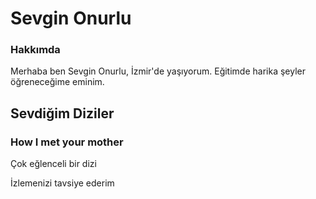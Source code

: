 <h1>Sevgin Onurlu</h1>

<!-- acıklama yazıldı -->

<h3>Hakkımda</h3>
<p>
  Merhaba ben Sevgin Onurlu, İzmir'de yaşıyorum. Eğitimde harika şeyler
  öğreneceğime eminim.
</p>

<h2>Sevdiğim Diziler</h2>
<h3>How I met your mother</h3>
<p>Çok eğlenceli bir dizi</p>
<p>İzlemenizi tavsiye ederim</p>
